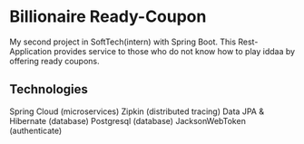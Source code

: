 # Billionaire Ready-Coupon

My second project in SoftTech(intern) with Spring Boot. This Rest-Application provides service to those who do not know how to play iddaa by offering ready coupons.

## Technologies
Spring Cloud (microservices)
Zipkin (distributed tracing)
Data JPA & Hibernate (database)
Postgresql (database)
JacksonWebToken (authenticate)